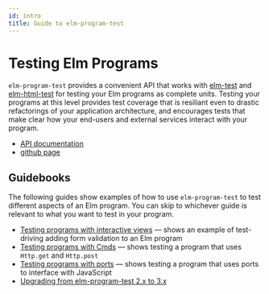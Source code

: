 ```yaml
---
id: intro
title: Guide to elm-program-test
---
```


# Testing Elm Programs

`elm-program-test` provides a convenient API that works with
[elm-test](http://package.elm-lang.org/packages/elm-community/elm-test/latest)
and [elm-html-test](http://package.elm-lang.org/packages/eeue56/elm-html-test/latest)
for testing your Elm programs as complete units.
Testing your programs at this level
provides test coverage that is resiliant even to drastic refactorings of your application architecture,
and encourages tests that make clear how your end-users and external services interact with your program.

- [API documentation](https://package.elm-lang.org/packages/avh4/elm-program-test/latest)
- [github page](https://github.com/avh4/elm-program-test)


## Guidebooks

The following guides show examples of how to use
`elm-program-test` to test different aspects of an Elm program.
You can skip to whichever guide is relevant to what you want to
test in your program.

- [Testing programs with interactive views](html.md) &mdash;
  shows an example of test-driving adding form validation to an Elm program
- [Testing programs with Cmds](cmds.md) &mdash; shows testing a program
  that uses `Http.get` and `Http.post`
- [Testing programs with ports](ports.md) &mdash; shows testing a program
  that uses ports to interface with JavaScript
- [Upgrading from elm-program-test 2.x to 3.x](upgrade-3.0.0.md)

